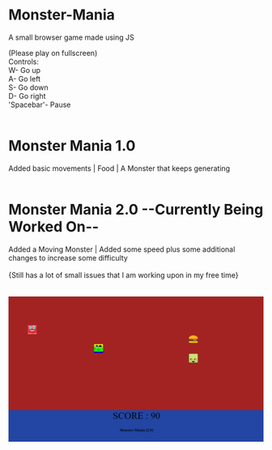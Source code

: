 # Monster-Mania
A small browser game made using JS

(Please play on fullscreen)
<br />
Controls:<br />
W- Go up<br />
A- Go left<br />
S- Go down<br />
D- Go right<br />
'Spacebar'- Pause<br />
<br />
# Monster Mania 1.0<br />
Added basic movements | Food | A Monster that keeps generating<br />
<br />
# Monster Mania 2.0 --Currently Being Worked On--<br />
Added a Moving Monster | Added some speed plus some additional changes to increase some difficulty<br />
<br />
{Still has a lot of small issues that I am working upon in my free time}<br />
<br />
<br />
![alt text](https://github.com/SuperThinking/Monster-Mania/blob/master/Snake2.0.png)
